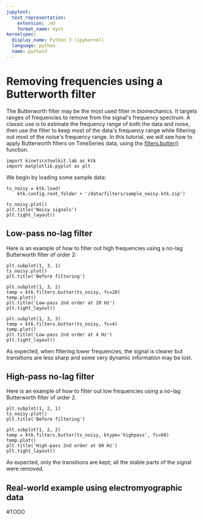 ```yaml
---
jupytext:
  text_representation:
    extension: .md
    format_name: myst
kernelspec:
  display_name: Python 3 (ipykernel)
  language: python
  name: python3
---
```


# Removing frequencies using a Butterworth filter

The Butterworth filter may be the most used filter in biomechanics. It targets ranges of frequencies to remove from the signal's frequency spectrum. A classic use is to estimate the frequency range of both the data and noise, then use the filter to keep most of the data's frequency range while filtering out most of the noise's frequency range. In this tutorial, we will see how to apply Butterworth filters on TimeSeries data, using the [filters.butter()](../../api/kineticstoolkit.filters.butter.rst) function.

```{code-cell}
import kineticstoolkit.lab as ktk
import matplotlib.pyplot as plt
```

We begin by loading some sample data:

```{code-cell}
ts_noisy = ktk.load(
    ktk.config.root_folder + '/data/filters/sample_noisy.ktk.zip')

ts_noisy.plot()
plt.title('Noisy signals')
plt.tight_layout()
```

## Low-pass no-lag filter

Here is an example of how to filter out high frequencies using a no-lag Butterworth filter of order 2:

```{code-cell}
plt.subplot(1, 3, 1)
ts_noisy.plot()
plt.title('Before filtering')

plt.subplot(1, 3, 2)
temp = ktk.filters.butter(ts_noisy, fc=20)
temp.plot()
plt.title('Low-pass 2nd order at 20 Hz')
plt.tight_layout()

plt.subplot(1, 3, 3)
temp = ktk.filters.butter(ts_noisy, fc=4)
temp.plot()
plt.title('Low-pass 2nd order at 4 Hz')
plt.tight_layout()
```

As expected, when filtering lower frequencies, the signal is clearer but transitions are less sharp and some very dynamic information may be lost.

## High-pass no-lag filter

Here is an example of how to filter out low frequencies using a no-lag Butterworth filter of order 2.

```{code-cell}
plt.subplot(1, 2, 1)
ts_noisy.plot()
plt.title('Before filtering')

plt.subplot(1, 2, 2)
temp = ktk.filters.butter(ts_noisy, btype='highpass', fc=60)
temp.plot()
plt.title('High-pass 2nd order at 60 Hz')
plt.tight_layout()
```

As expected, only the transitions are kept; all the stable parts of the signal were removed.

## Real-world example using electromyographic data

#TODO
